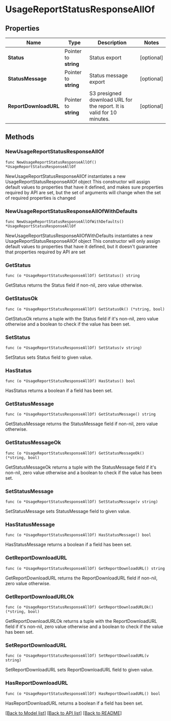 # UsageReportStatusResponseAllOf

## Properties

Name | Type | Description | Notes
------------ | ------------- | ------------- | -------------
**Status** | Pointer to **string** | Status export | [optional] 
**StatusMessage** | Pointer to **string** | Status message export | [optional] 
**ReportDownloadURL** | Pointer to **string** | S3 presigned download URL for the report. It is valid for 10 minutes. | [optional] 

## Methods

### NewUsageReportStatusResponseAllOf

`func NewUsageReportStatusResponseAllOf() *UsageReportStatusResponseAllOf`

NewUsageReportStatusResponseAllOf instantiates a new UsageReportStatusResponseAllOf object
This constructor will assign default values to properties that have it defined,
and makes sure properties required by API are set, but the set of arguments
will change when the set of required properties is changed

### NewUsageReportStatusResponseAllOfWithDefaults

`func NewUsageReportStatusResponseAllOfWithDefaults() *UsageReportStatusResponseAllOf`

NewUsageReportStatusResponseAllOfWithDefaults instantiates a new UsageReportStatusResponseAllOf object
This constructor will only assign default values to properties that have it defined,
but it doesn't guarantee that properties required by API are set

### GetStatus

`func (o *UsageReportStatusResponseAllOf) GetStatus() string`

GetStatus returns the Status field if non-nil, zero value otherwise.

### GetStatusOk

`func (o *UsageReportStatusResponseAllOf) GetStatusOk() (*string, bool)`

GetStatusOk returns a tuple with the Status field if it's non-nil, zero value otherwise
and a boolean to check if the value has been set.

### SetStatus

`func (o *UsageReportStatusResponseAllOf) SetStatus(v string)`

SetStatus sets Status field to given value.

### HasStatus

`func (o *UsageReportStatusResponseAllOf) HasStatus() bool`

HasStatus returns a boolean if a field has been set.

### GetStatusMessage

`func (o *UsageReportStatusResponseAllOf) GetStatusMessage() string`

GetStatusMessage returns the StatusMessage field if non-nil, zero value otherwise.

### GetStatusMessageOk

`func (o *UsageReportStatusResponseAllOf) GetStatusMessageOk() (*string, bool)`

GetStatusMessageOk returns a tuple with the StatusMessage field if it's non-nil, zero value otherwise
and a boolean to check if the value has been set.

### SetStatusMessage

`func (o *UsageReportStatusResponseAllOf) SetStatusMessage(v string)`

SetStatusMessage sets StatusMessage field to given value.

### HasStatusMessage

`func (o *UsageReportStatusResponseAllOf) HasStatusMessage() bool`

HasStatusMessage returns a boolean if a field has been set.

### GetReportDownloadURL

`func (o *UsageReportStatusResponseAllOf) GetReportDownloadURL() string`

GetReportDownloadURL returns the ReportDownloadURL field if non-nil, zero value otherwise.

### GetReportDownloadURLOk

`func (o *UsageReportStatusResponseAllOf) GetReportDownloadURLOk() (*string, bool)`

GetReportDownloadURLOk returns a tuple with the ReportDownloadURL field if it's non-nil, zero value otherwise
and a boolean to check if the value has been set.

### SetReportDownloadURL

`func (o *UsageReportStatusResponseAllOf) SetReportDownloadURL(v string)`

SetReportDownloadURL sets ReportDownloadURL field to given value.

### HasReportDownloadURL

`func (o *UsageReportStatusResponseAllOf) HasReportDownloadURL() bool`

HasReportDownloadURL returns a boolean if a field has been set.


[[Back to Model list]](../README.md#documentation-for-models) [[Back to API list]](../README.md#documentation-for-api-endpoints) [[Back to README]](../README.md)


